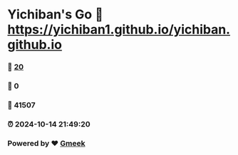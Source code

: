 # Yichiban's Go :link: https://yichiban1.github.io/yichiban.github.io 
### :page_facing_up: [20](https://yichiban1.github.io/yichiban.github.io/tag.html) 
### :speech_balloon: 0 
### :hibiscus: 41507 
### :alarm_clock: 2024-10-14 21:49:20 
### Powered by :heart: [Gmeek](https://github.com/Meekdai/Gmeek)
